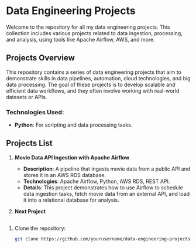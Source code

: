 # Data Engineering Projects

Welcome to the repository for all my data engineering projects. This collection includes various projects related to data ingestion, processing, and analysis, using tools like Apache Airflow, AWS, and more.

## Projects Overview

This repository contains a series of data engineering projects that aim to demonstrate skills in data pipelines, automation, cloud technologies, and big data processing. The goal of these projects is to develop scalable and efficient data workflows, and they often involve working with real-world datasets or APIs.

### Technologies Used:
- **Python**: For scripting and data processing tasks.

## Projects List

1. **Movie Data API Ingestion with Apache Airflow**
   - **Description**: A pipeline that ingests movie data from a public API and stores it in an AWS RDS database.
   - **Technologies**: Apache Airflow, Python, AWS RDS, REST API.
   - **Details**: This project demonstrates how to use Airflow to schedule data ingestion tasks, fetch movie data from an external API, and load it into a relational database for analysis.

2. **Next Project**
## 

1. Clone the repository:
   ```bash
   git clone https://github.com/yourusername/data-engineering-projects.git

